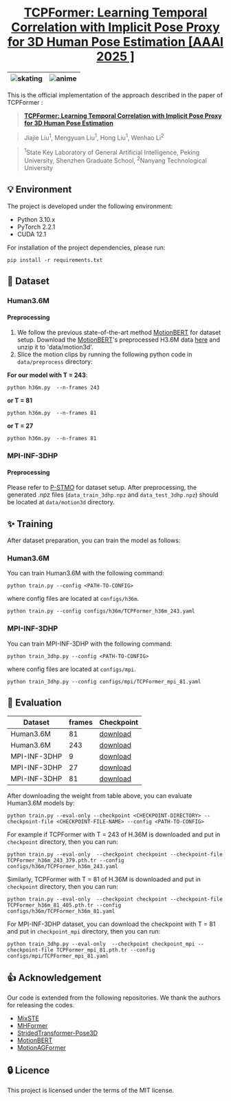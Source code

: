 
<h1 align="center"> <a href="https://arxiv.org/abs/2501.01770"> TCPFormer: Learning Temporal Correlation with Implicit Pose Proxy for 3D Human Pose Estimation [AAAI 2025 ]</a></h1>

| ![skating](figure/video2.gif)  | ![anime](figure/video3.gif) |
| ------------- | ------------- |



This is the official implementation of the approach described in the paper of TCPFormer :

> [**TCPFormer: Learning Temporal Correlation with Implicit Pose Proxy for 3D Human Pose Estimation**](https://arxiv.org/abs/2501.01770) 
            
> Jiajie Liu<sup>1</sup>, Mengyuan Liu<sup>1</sup>, Hong Liu<sup>1</sup>, Wenhao Li<sup>2</sup>

> <sup>1</sup>State Key Laboratory of General Artificial Intelligence, Peking University, Shenzhen Graduate School, <sup>2</sup>Nanyang Technological University


## 💡 Environment
The project is developed under the following environment:
- Python 3.10.x
- PyTorch 2.2.1
- CUDA 12.1

For installation of the project dependencies, please run:
```
pip install -r requirements.txt
``` 

## 🐳 Dataset
### Human3.6M
#### Preprocessing
1. We follow the previous state-of-the-art method [MotionBERT](https://github.com/Walter0807/MotionBERT/blob/main/docs/pose3d.md) for dataset setup. Download the [MotionBERT](https://github.com/Walter0807/MotionBERT/blob/main/docs/pose3d.md)'s preprocessed H3.6M data [here](https://1drv.ms/u/s!AvAdh0LSjEOlgU7BuUZcyafu8kzc?e=vobkjZ) and unzip it to 'data/motion3d'.
2. Slice the motion clips by running the following python code in `data/preprocess` directory:

**For our model with T = 243**:
```text
python h36m.py  --n-frames 243
```
**or T = 81**
```text
python h36m.py  --n-frames 81
```
**or T = 27**
```text
python h36m.py  --n-frames 81
```


### MPI-INF-3DHP
#### Preprocessing
Please refer to [P-STMO](https://github.com/paTRICK-swk/P-STMO#mpi-inf-3dhp) for dataset setup. After preprocessing, the generated .npz files (`data_train_3dhp.npz` and `data_test_3dhp.npz`) should be located at `data/motion3d` directory.

## ✨ Training
After dataset preparation, you can train the model as follows:
### Human3.6M
You can train Human3.6M with the following command:
```
python train.py --config <PATH-TO-CONFIG>
```
where config files are located at `configs/h36m`. 
```
python train.py --config configs/h36m/TCPFormer_h36m_243.yaml 
```
### MPI-INF-3DHP
You can train MPI-INF-3DHP with the following command:
```
python train_3dhp.py --config <PATH-TO-CONFIG>
```
where config files are located at `configs/mpi`. 
```
python train_3dhp.py --config configs/mpi/TCPFormer_mpi_81.yaml 
```


## 🚅 Evaluation
| Dataset  | frames | Checkpoint|
|----------|--------|-----------|
|Human3.6M|81|[download](https://drive.google.com/file/d/14D_gfCflgl67-nl0L2MJijbARizbphnP/view?usp=drive_link)|
|Human3.6M|243|[download](https://drive.google.com/file/d/1xiCQaYOWlNBR4uZVGmFJ644mB4tPH-Gq/view?usp=drive_link)|
|MPI-INF-3DHP|9|[download](https://drive.google.com/file/d/1z_foxtKFxz1_g8jOfP-_cqv7ciptpJNo/view?usp=drive_link)|
|MPI-INF-3DHP|27|[download](https://drive.google.com/file/d/1EHl7IFud3JkDmDsDK6vad7O4STAMp9T_/view?usp=drive_link)|
|MPI-INF-3DHP|81|[download](https://drive.google.com/file/d/1ST3NYm-xlgkrMhs3nHm6_WVt6jvCzL-e/view?usp=drive_link)|




After downloading the weight from table above, you can evaluate Human3.6M models by:
```
python train.py --eval-only --checkpoint <CHECKPOINT-DIRECTORY> --checkpoint-file <CHECKPOINT-FILE-NAME> --config <PATH-TO-CONFIG>
```
For example if TCPFormer with T = 243 of H.36M is downloaded and put in `checkpoint` directory, then you can run:
```
python train.py --eval-only  --checkpoint checkpoint --checkpoint-file TCPFormer_h36m_243_379.pth.tr --config configs/h36m/TCPFormer_h36m_243.yaml
```

Similarly, TCPFormer with T = 81 of H.36M is downloaded and put in `checkpoint` directory, then you can run:
```
python train.py --eval-only  --checkpoint checkpoint --checkpoint-file TCPFormer_h36m_81_405.pth.tr --config configs/h36m/TCPFormer_h36m_81.yaml
```



For MPI-INF-3DHP dataset, you can download the checkpoint with T = 81 and put in `checkpoint_mpi` directory, then you can run:
```
python train_3dhp.py --eval-only  --checkpoint checkpoint_mpi --checkpoint-file TCPFormer_mpi_81.pth.tr --config configs/mpi/TCPFormer_mpi_81.yaml
```

## 👍 Acknowledgement

Our code is extended from the following repositories. We thank the authors for releasing the codes. 

- [MixSTE](https://github.com/JinluZhang1126/MixSTE)
- [MHFormer](https://github.com/Vegetebird/MHFormer)
- [StridedTransformer-Pose3D](https://github.com/Vegetebird/StridedTransformer-Pose3D)
- [MotionBERT](https://github.com/Walter0807/MotionBERT)
- [MotionAGFormer](https://github.com/TaatiTeam/MotionAGFormer)

## 🔒 Licence

This project is licensed under the terms of the MIT license.